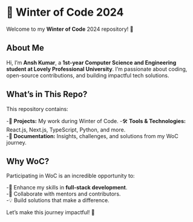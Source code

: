 # 🌟 Winter of Code 2024
Welcome to my **Winter of Code** 2024 repository! 🚀

## About Me
Hi, I’m **Ansh Kumar**, a **1st-year Computer Science and Engineering student at Lovely Professional University**. I’m passionate about coding, open-source contributions, and building impactful tech solutions.

## What’s in This Repo?
This repository contains:

-📂 **Projects:** My work during Winter of Code.
-🛠 **Tools & Technologies:** React.js, Next.js, TypeScript, Python, and more.  
-📄 **Documentation:** Insights, challenges, and solutions from my WoC journey.
## Why WoC?
Participating in WoC is an incredible opportunity to:

-🌟 Enhance my skills in **full-stack development**.  
-🤝 Collaborate with mentors and contributors.  
-💡 Build solutions that make a difference.  

Let’s make this journey impactful! 🎉

